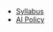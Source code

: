 - [Syllabus](syllabus)
- [AI Policy](ai-policy)
<!-- - [Course Schedule](schedule) -->
<!-- - [Teaching Team](teaching-team) -->
<!-- - [Lecture Notes](lecture-notes) -->
<!-- - [Assignments & Labs](assignment-lab-details) -->
<!-- - [Resources](resources) -->
<!-- - [Feedback](feedback) -->